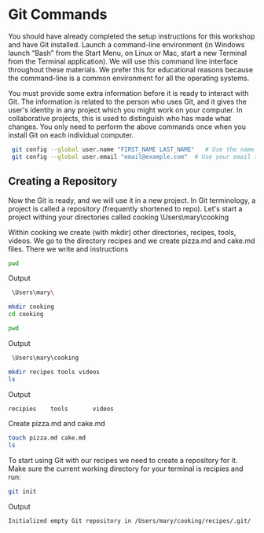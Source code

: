 # Git Commands 
You should have already completed the setup instructions for this workshop and have Git installed. Launch a command-line environment (in Windows launch “Bash” from the Start Menu, on Linux or Mac, start a new Terminal from the Terminal application). We will use this command line interface throughout these materials. We prefer this for educational reasons because the command-line is a common environment for all the operating systems.

You must provide some extra information before it is ready to interact with Git.
The information is related to the person who uses Git, and it gives the user's identity in any project which you might work on your computer. In collaborative projects, this is used to distinguish who has made what changes. You only need to perform the above commands once when you install Git on each individual computer.

```bash
 git config --global user.name "FIRST_NAME LAST_NAME"   # Use the name that you wish to be identified 
 git config --global user.email "email@example.com"  # Use your email that is linked with your GitHub 
 ```

 ## Creating a Repository 
  Now the Git is ready, and we will use it in a new project.
In Git terminology, a project is called a repository (frequently shortened to repo). 
Let's start a project withing your directories called cooking
\Users\mary\cooking 

Within cooking we create (with mkdir) other directories, recipes, tools, videos. We go to the directory recipes and we create pizza.md and cake.md files. There we write and instructions
```bash 
pwd 
```
Output
```bash 
 \Users\mary\
 ```
 ```bash
mkdir cooking 
cd cooking
```
```bash 
pwd 
```
Output
```bash 
 \Users\mary\cooking
 ```
 ```bash
mkdir recipes tools videos
ls
```
Output
```bash
recipies	tools		videos
```
Create pizza.md and cake.md

```bash
touch pizza.md cake.md
ls
```
To start using Git with our recipes we need to create a repository for it. Make sure the current working directory for your terminal is recipies and run:

```bash
git init
```
Output

```bash
Initialized empty Git repository in /Users/mary/cooking/recipes/.git/
``` 

